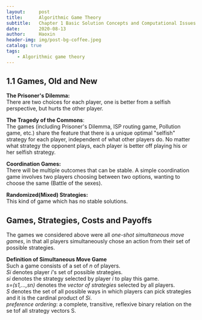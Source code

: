 ```yaml
---
layout:     post
title:      Algorithmic Game Theory
subtitle:   Chapter 1 Basic Solution Concepts and Computational Issues
date:       2020-08-13
author:     Haoxin
header-img: img/post-bg-coffee.jpeg
catalog: true
tags:
    - Algorithmic game theory
---
```





## 1.1 Games, Old and New  
**The Prisoner's Dilemma:**  
There are two choices for each player, one is better from a selfish perspective, but hurts the other player.  

**The Tragedy of the Commons**:  
The games (including Prisoner's Dilemma, ISP routing game, Pollution game, etc.) share the feature that there is a unique optimal "selfish" strategy for each player, independent of what other players do. No matter what strategy the opponent plays, each player is better off playing his or her selfish strategy.  

**Coordination Games:**  
There will be multiple outcomes that can be stable. A simple coordination game involves two players choosing between two options, wanting to choose the same (Battle of the sexes).  

**Randomized(Mixed) Strategies:**  
This kind of game which has no stable solutions.  

## Games, Strategies, Costs and Payoffs  
The games we considered above were all *one-shot simultaneous move games*, in that all players simultaneously chose an action from their set of possible strategies.  

**Definition of Simultaneous Move Game**  
Such a game consists of a set of *n* of players.  
*Si* denotes player *i*'s set of possible strategies.  
*si* denotes the strategy selected by player *i* to play this game.  
*s=(s1,...,sn)* denotes the *vector of strategies* selected by all players.  
*S* denotes the set of all possible ways in which players can pick strategies and it is the cardinal product of *Si*.  
*preference ordering*: a complete, transitive, reflexive binary relation on the se tof all strategy vectors S.  

